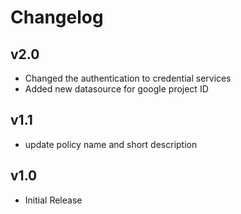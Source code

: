 # Changelog

## v2.0

- Changed the authentication to credential services
- Added new datasource for google project ID

## v1.1

- update policy name and short description

## v1.0

- Initial Release
